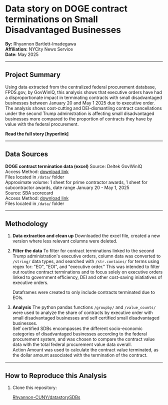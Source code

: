 # Data story on DOGE contract terminations on Small Disadvantaged Businesses

**By:** Rhyannon Bartlett-Imadegawa    
**Affiliation:** NYCity News Service  
**Date:** May 2025

---

## Project Summary 

Using data extracted from the centralized federal procurement database, FPDS.gov, by GovWinIQ, this analysis shows that executive orders have had a disproportionate impact in terminating contracts with small disadvantaged businesses between January 20 and May 1 2025 due to executive order. The analysis shows cost-cutting and DEI-dismantling contract cancellations under the second Trump administration is affecting small disadvantaged businesses more compared to the proportion of contracts they have by value with the federal procurement. 

**Read the full story [hyperlink]** 

---

## Data Sources
**DOGE contract termination data (excel)**
  Source: Deltek GovWinIQ  
  Access Method: [download link](https://iq.govwin.com/neo/marketAnalysis/view/Tracking-Terminated-Contracts/8224?researchTypeId=1)  
  Files located in `/data/` folder  
  Approximate volume: 1 sheet for prime contractor awards, 1 sheet for subcontractor awards, date range January 20 - May 1, 2025  
  Source: SBA scorecard  
  Access Method: [download link](https://www.sba.gov/federal-contracting/contracting-data/small-business-procurement-scorecard/scorecard-details)   
  Files located in `/data/` folder  

---

## Methodology

1. **Data extraction and clean up**
   Downloaded the excel file, created a new version where less relevant columns were deleted.  

2. **Filter the data**
   To filter for contract terminations linked to the second Trump administration's executive orders, column data was converted to `/string/` data types, and searched with `/str.contains/` for terms using regex for: "EO", "EOI", and "executive order." This was intended to filter out routine contract terminations and to focus solely on executive orders linked to government efficiency, DEI and other cost-saving iniatiatives of executive orders.
   
   Dataframes were created to only include contracts terminated due to EOIs.    

3. **Analysis**
   The python pandas functions `/groupby/` and `/value_counts/` were used to analyze the share of contracts by executive order with small disadvantaged businesses and self certified small disadvantaged businesses.    
   Self certified SDBs encompasses the different socio-economic categories of disadvantaged businesses according to the federal procurement system, and was chosen to compare the contract value data with the total federal procurement value data overall.    
   Action Amount was used to calculate the contract value terminated, as the dollar amount associated with the termination of the contract.  

---

## How to Reproduce this Analysis

1. Clone this repository:

   [Rhyannon-CUNY/datastorySDBs](https://github.com/Rhyannon-CUNY/datastorySDBs.git)

